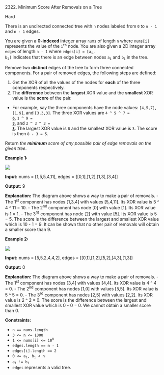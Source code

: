 2322\. Minimum Score After Removals on a Tree

Hard

There is an undirected connected tree with `n` nodes labeled from `0` to `n - 1` and `n - 1` edges.

You are given a **0-indexed** integer array `nums` of length `n` where `nums[i]` represents the value of the <code>i<sup>th</sup></code> node. You are also given a 2D integer array `edges` of length `n - 1` where <code>edges[i] = [a<sub>i</sub>, b<sub>i</sub>]</code> indicates that there is an edge between nodes <code>a<sub>i</sub></code> and <code>b<sub>i</sub></code> in the tree.

Remove two **distinct** edges of the tree to form three connected components. For a pair of removed edges, the following steps are defined:

1.  Get the XOR of all the values of the nodes for **each** of the three components respectively.
2.  The **difference** between the **largest** XOR value and the **smallest** XOR value is the **score** of the pair.

*   For example, say the three components have the node values: `[4,5,7]`, `[1,9]`, and `[3,3,3]`. The three XOR values are <code>4 ^ 5 ^ 7 = <ins>**6**</ins></code>, <code>1 ^ 9 = <ins>**8**</ins></code>, and <code>3 ^ 3 ^ 3 = <ins>**3**</ins></code>. The largest XOR value is `8` and the smallest XOR value is `3`. The score is then `8 - 3 = 5`.

Return _the **minimum** score of any possible pair of edge removals on the given tree_.

**Example 1:**

![](https://assets.leetcode.com/uploads/2022/05/03/ex1drawio.png)

**Input:** nums = [1,5,5,4,11], edges = [[0,1],[1,2],[1,3],[3,4]]

**Output:** 9

**Explanation:** The diagram above shows a way to make a pair of removals. - The 1<sup>st</sup> component has nodes [1,3,4] with values [5,4,11]. Its XOR value is 5 ^ 4 ^ 11 = 10. - The 2<sup>nd</sup> component has node [0] with value [1]. Its XOR value is 1 = 1. - The 3<sup>rd</sup> component has node [2] with value [5]. Its XOR value is 5 = 5. The score is the difference between the largest and smallest XOR value which is 10 - 1 = 9. It can be shown that no other pair of removals will obtain a smaller score than 9. 

**Example 2:**

![](https://assets.leetcode.com/uploads/2022/05/03/ex2drawio.png)

**Input:** nums = [5,5,2,4,4,2], edges = [[0,1],[1,2],[5,2],[4,3],[1,3]]

**Output:** 0

**Explanation:** The diagram above shows a way to make a pair of removals. - The 1<sup>st</sup> component has nodes [3,4] with values [4,4]. Its XOR value is 4 ^ 4 = 0. - The 2<sup>nd</sup> component has nodes [1,0] with values [5,5]. Its XOR value is 5 ^ 5 = 0. - The 3<sup>rd</sup> component has nodes [2,5] with values [2,2]. Its XOR value is 2 ^ 2 = 0. The score is the difference between the largest and smallest XOR value which is 0 - 0 = 0. We cannot obtain a smaller score than 0. 

**Constraints:**

*   `n == nums.length`
*   `3 <= n <= 1000`
*   <code>1 <= nums[i] <= 10<sup>8</sup></code>
*   `edges.length == n - 1`
*   `edges[i].length == 2`
*   <code>0 <= a<sub>i</sub>, b<sub>i</sub> < n</code>
*   <code>a<sub>i</sub> != b<sub>i</sub></code>
*   `edges` represents a valid tree.
